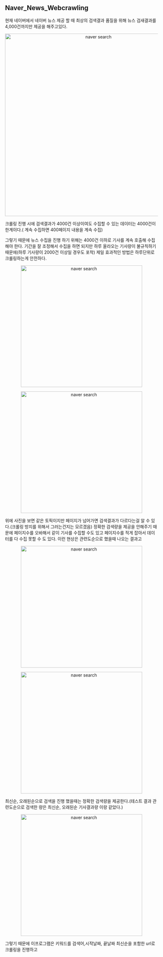 ## Naver_News_Webcrawling
현재 네이버에서 네이버 뉴스 제공 할 때 최상의 검색결과 품질을 위해 뉴스 검새결과를 4,000건까지만 제공을 해주고있다. 

<a href="#"><p align="center"><img src= "https://github.com/riverorz/webcrawling/blob/master/Navern_News%20Crawling/images/1.PNG" width = "600px" alt="naver search"></p></a>

크롤링 진행 시에 검색결과가 4000건 이상이여도 수집할 수 있는 데이터는 4000건이 한계이다.( 계속 수집하면 400페이지 내용을 계속 수집) 

그렇기 때문에 뉴스 수집을 진행 하기 위해는 4000건 이하로 기사를 계속 호출해 수집해야 한다. 기간을 잘 조정해서 수집을 하면 되지만 하루 올라오는 기사량이 
불규칙하기 때문에(하루 기사량이 2000건 이상일 경우도 포착) 제일 효과적인 방법은 하루단위로 크롤링하는게 안전하다.




<a href="#"><p align="center"><img src= "https://github.com/riverorz/webcrawling/blob/master/Navern_News%20Crawling/images/2.PNG" width = "400px" alt="naver search"></p></a>
<a href="#"><p align="center"><img src= "https://github.com/riverorz/webcrawling/blob/master/Navern_News%20Crawling/images/3.PNG" width = "400px" alt="naver search"></p></a>

위에 사진을 보면 같은 토픽이지만 페이지가 넘어가면 검색결과가 다르다는걸 알 수 있다.(크롤링 방지를 위해서 그러는건지는 모르겠음) 
정확한 검색량을 제공을 안해주기 때문에 페이지수를 오바해서 같이 기사를 수집할 수도 있고 페이지수를 적게 잡아서 데이터를 다 수집 못할 수 도 있다. 
이런 현상은 관련도순으로 했을때 나오는 결과고 

<a href="#"><p align="center"><img src= "https://github.com/riverorz/webcrawling/blob/master/Navern_News%20Crawling/images/4.PNG" width = "400px" alt="naver search"></p></a>
<a href="#"><p align="center"><img src= "https://github.com/riverorz/webcrawling/blob/master/Navern_News%20Crawling/images/5.PNG" width = "400px" alt="naver search"></p></a>


최신순, 오래된순으로 검색을 진행 했을때는 정확한 검색량을 제공한다.(테스트 결과 관련도순으로 검색한 량은 최신순, 오래된순 기사결과량 이랑 같았다.)

<a href="#"><p align="center"><img src= "https://github.com/riverorz/webcrawling/blob/master/Navern_News%20Crawling/images/6.PNG" width = "400px" alt="naver search"></p></a>




그렇기 때문에 이프로그램은 키워드를 검색어,시작날짜, 끝날짜 최신순을 포함한 url로 크롤링을 진행하고 

